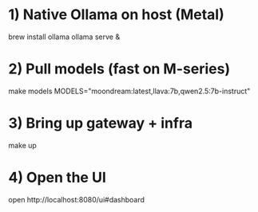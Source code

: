 # 1) Native Ollama on host (Metal)
brew install ollama
ollama serve &

# 2) Pull models (fast on M-series)
make models MODELS="moondream:latest,llava:7b,qwen2.5:7b-instruct"

# 3) Bring up gateway + infra
make up

# 4) Open the UI
open http://localhost:8080/ui#dashboard
